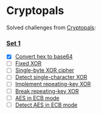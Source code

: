 # Cryptopals

Solved challenges from <a href='https://cryptopals.com'>Cryptopals</a>:

### <a href='https://cryptopals.com/sets/1'>Set 1</a>

- [x] <a href='https://github.com/videlanicolas/cryptopals/edit/master/set1/challenge1'>Convert hex to base64</a>
- [ ] <a href='https://github.com/videlanicolas/cryptopals/edit/master/set1/challenge2'>Fixed XOR</a>
- [ ] <a href='https://github.com/videlanicolas/cryptopals/edit/master/set1/challenge3'>Single-byte XOR cipher</a>
- [ ] <a href='https://github.com/videlanicolas/cryptopals/edit/master/set1/challenge4'>Detect single-character XOR</a>
- [ ] <a href='https://github.com/videlanicolas/cryptopals/edit/master/set1/challenge5'>Implement repeating-key XOR</a>
- [ ] <a href='https://github.com/videlanicolas/cryptopals/edit/master/set1/challenge6'>Break repeating-key XOR</a>
- [ ] <a href='https://github.com/videlanicolas/cryptopals/edit/master/set1/challenge7'>AES in ECB mode</a>
- [ ] <a href='https://github.com/videlanicolas/cryptopals/edit/master/set1/challenge8'>Detect AES in ECB mode</a>
